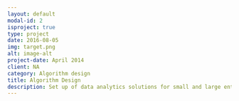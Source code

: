 ```yaml
---
layout: default
modal-id: 2
isproject: true
type: project
date: 2016-08-05
img: target.png
alt: image-alt
project-date: April 2014
client: NA
category: Algorithm design
title: Algorithm Design
description: Set up of data analytics solutions for small and large enterprises and apply machine learning algorithms to detect patterns and trends, extract knowledge and support decisions within several commercial domains, from finance, healthcare, traffic, and sales forecasting. We design and deploy algorithms and cloud-based software systems for production environments with industrial standards. 
---
```



